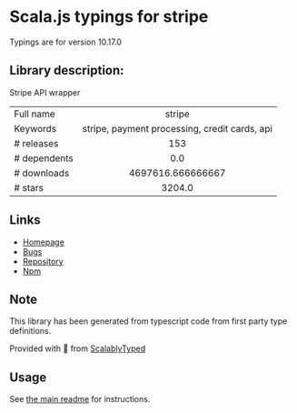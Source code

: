 
# Scala.js typings for stripe

Typings are for version 10.17.0

## Library description:
Stripe API wrapper

|                    |                 |
| ------------------ | :-------------: |
| Full name          | stripe |
| Keywords           | stripe, payment processing, credit cards, api |
| # releases         | 153 |
| # dependents       | 0.0 |
| # downloads        | 4697616.666666667 |
| # stars            | 3204.0 |

## Links
- [Homepage](https://github.com/stripe/stripe-node)
- [Bugs](https://github.com/stripe/stripe-node/issues)
- [Repository](https://github.com/stripe/stripe-node)
- [Npm](https://www.npmjs.com/package/stripe)
    


## Note
This library has been generated from typescript code from first party type definitions.

Provided with :purple_heart: from [ScalablyTyped](https://github.com/oyvindberg/ScalablyTyped)

## Usage
See [the main readme](../../readme.md) for instructions.


